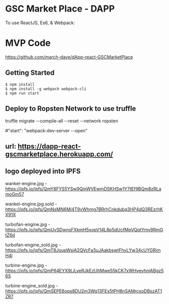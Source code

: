 
# GSC Market Place - DAPP
To use ReactJS, Es6, & Webpack:

# MVP Code
https://github.com/march-dave/dApp-react-GSCMarketPlace


## Getting Started
```
$ npm install
$ npm install -g webpack webpack-cli
$ npm run start
```

## Deploy to Ropsten Network to use truffle
truffle migrate --compile-all --reset --network ropsten

#"start": "webpack-dev-server --open"

## url: https://dapp-react-gscmarketplace.herokuapp.com/


## logo deployed into IPFS
wankel-engine.jpg - https://ipfs.io/ipfs/QmY8FYS5YSw9QmWVEwmDSKHSw1Y7tEf9BQm8zRLamoGm57

wankel-engine.jpg.sold - https://ipfs.io/ipfs/QmNsMN6Mi4T9vWhmg7BRrhCnkdubq3HP4dQ3REzrhKX91X

turbofan-engine.jpg - https://ipfs.io/ipfs/QmUvSDwnsFXkmH5xopV14L8p5dUcfMpVQqtYmv9RmGtZ6d

turbofan-engine_sold.jpg - https://ipfs.io/ipfs/QmT8JoupWsiA2QVcFa3uJAakbswtFhyLYw34cUYGRimH4j

turbine-engine.jpg - https://ipfs.io/ipfs/QmP64EYX9LjLyeRJkEzUhMwe55kCK7xWHyeyhnjABgz56S

turbine-engine_sold.jpg - https://ipfs.io/ipfs/QmSEPE6ops8DU2m3Wq13FEx5tPH8nSAMrcsoDBszAT1ZR7